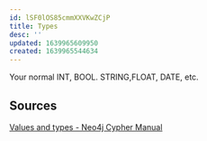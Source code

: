 ```yaml
---
id: lSF0lOS85cmmXXVKwZCjP
title: Types
desc: ''
updated: 1639965609950
created: 1639965544634
---
```


Your normal INT, BOOL. STRING,FLOAT, DATE, etc. 

## Sources

[Values and types - Neo4j Cypher Manual](https://neo4j.com/docs/cypher-manual/current/syntax/values/)